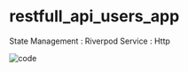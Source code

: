 # restfull_api_users_app

State Management : Riverpod
Service : Http

![code](https://user-images.githubusercontent.com/103067344/228990388-3b140abf-86a1-43ed-b61a-b592b4704900.png)
